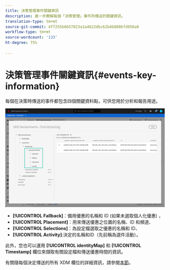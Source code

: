 ```yaml
---
title: 決策管理事件關鍵資訊
description: 進一步瞭解每個「決策管理」事件所傳送的關鍵資訊。
translation-type: tm+mt
source-git-commit: 4ff255b6b57823a1a4622dbc62b4b8886fd956a0
workflow-type: tm+mt
source-wordcount: '133'
ht-degree: 75%

---
```


# 決策管理事件關鍵資訊{#events-key-information}

每個在決策時傳送的事件都包含四個關鍵資料點，可供您用於分析和報告用途。

![](../assets/events-dataset-preview.png)

* **[!UICONTROL Fallback]**：備用優惠的名稱和 ID (如果未選取個人化優惠) ，
* **[!UICONTROL Placement]**：用來傳送優惠之位置的名稱、ID 和頻道、
* **[!UICONTROL Selections]**：為設定檔選取之優惠的名稱和 ID、
* **[!UICONTROL Activity]**:決定的名稱和ID（先前稱為選件活動）。

此外，您也可以運用 **[!UICONTROL identityMap]** 和 **[!UICONTROL Timestamp]** 欄位來擷取有關設定檔和傳送優惠時間的資訊。

有關隨每個決定傳送的所有 XDM 欄位的詳細資訊，請參閱[本節](xdm-fields.md)。
